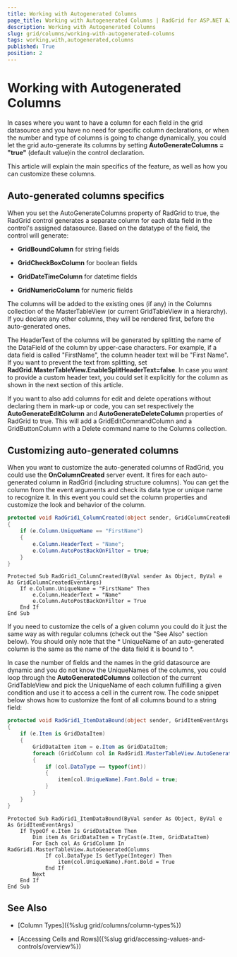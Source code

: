 ```yaml
---
title: Working with Autogenerated Columns
page_title: Working with Autogenerated Columns | RadGrid for ASP.NET AJAX Documentation
description: Working with Autogenerated Columns
slug: grid/columns/working-with-autogenerated-columns
tags: working,with,autogenerated,columns
published: True
position: 2
---
```


# Working with Autogenerated Columns



In cases where you want to have a column for each field in the grid datasource and you have no need for specific column declarations, or when the number and type of columns is going to change dynamically, you could let the grid auto-generate its columns by setting **AutoGenerateColumns = "true"** (default value)in the control declaration.

This article will explain the main specifics of the feature, as well as how you can customize these columns.

## Auto-generated columns specifics

When you set the AutoGenerateColumns property of RadGrid to true, the RadGrid control generates a separate column for each data field in the control's assigned datasource. Based on the datatype of the field, the control will generate:

* **GridBoundColumn** for string fields

* **GridCheckBoxColumn** for boolean fields

* **GridDateTimeColumn** for datetime fields

* **GridNumericColumn** for numeric fields

The columns will be added to the existing ones (if any) in the Columns collection of the MasterTableView (or current GridTableView in a hierarchy). If you declare any other columns, they will be rendered first, before the auto-generated ones.

The HeaderText of the columns will be generated by splitting the name of the DataField of the column by upper-case characters. For example, if a data field is called "FirstName", the column header text will be "First Name". If you want to prevent the text from splitting, set **RadGrid.MasterTableView.EnableSplitHeaderText=false**. In case you want to provide a custom header text, you could set it explicitly for the column as shown in the next section of this article.

If you want to also add columns for edit and delete operations without declaring them in mark-up or code, you can set respectively the **AutoGenerateEditColumn** and **AutoGenerateDeleteColumn** properties of RadGrid to true. This will add a GridEditCommandColumn and a GridButtonColumn with a Delete command name to the Columns collection.

## Customizing auto-generated columns

When you want to customize the auto-generated columns of RadGrid, you could use the **OnColumnCreated** server event. It fires for each auto-generated column in RadGrid (including structure columns). You can get the column from the event arguments and check its data type or unique name to recognize it. In this event you could set the column properties and customize the look and behavior of the column.



````C#
protected void RadGrid1_ColumnCreated(object sender, GridColumnCreatedEventArgs e)
{
    if (e.Column.UniqueName == "FirstName")
    {
        e.Column.HeaderText = "Name";
        e.Column.AutoPostBackOnFilter = true;
    }
}
````
````VB
Protected Sub RadGrid1_ColumnCreated(ByVal sender As Object, ByVal e As GridColumnCreatedEventArgs)
    If e.Column.UniqueName = "FirstName" Then
        e.Column.HeaderText = "Name"
        e.Column.AutoPostBackOnFilter = True
    End If
End Sub
````


If you need to customize the cells of a given column you could do it just the same way as with regular columns (check out the "See Also" section below). You should only note that the * UniqueName of an auto-generated column is the same as the name of the data field it is bound to *.

In case the number of fields and the names in the grid datasource are dynamic and you do not know the UniqueNames of the columns, you could loop through the **AutoGeneratedColumns** collection of the current GridTableView and pick the UniqueName of each column fulfilling a given condition and use it to access a cell in the current row. The code snippet below shows how to customize the font of all columns bound to a string field:



````C#
protected void RadGrid1_ItemDataBound(object sender, GridItemEventArgs e)
{
    if (e.Item is GridDataItem)
    {
        GridDataItem item = e.Item as GridDataItem;
        foreach (GridColumn col in RadGrid1.MasterTableView.AutoGeneratedColumns)
        {
            if (col.DataType == typeof(int))
            {
                item[col.UniqueName].Font.Bold = true;
            }
        }
    }
}
````
````VB
Protected Sub RadGrid1_ItemDataBound(ByVal sender As Object, ByVal e As GridItemEventArgs)
    If TypeOf e.Item Is GridDataItem Then
        Dim item As GridDataItem = TryCast(e.Item, GridDataItem)
        For Each col As GridColumn In RadGrid1.MasterTableView.AutoGeneratedColumns
            If col.DataType Is GetType(Integer) Then
                item(col.UniqueName).Font.Bold = True
            End If
        Next
    End If
End Sub
````


## See Also

 * [Column Types]({%slug grid/columns/column-types%})

 * [Accessing Cells and Rows]({%slug grid/accessing-values-and-controls/overview%})
